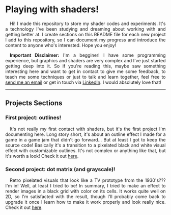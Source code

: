 # Playing with shaders!

<div align="justify">

&emsp;Hi! I made this repository to store my shader codes and experiments. It's a technology I've been studying and dreaming about working with and getting better at. I create sections on this README file for each new project I add to this repository, so I can document my progress and introduce the content to anyone who's interested. Hope you enjoy!

&emsp;**Important Disclaimer:** I'm a begginer! I have some programming experience, but graphics and shaders are very complex and I've just started getting deep into it. So if you're reading this, maybe saw something interesting here and want to get in contact to give me some feedback, to teach me some techniques or just to talk and learn together, feel free to [send me an email](mailto:lnunes718business@gmail.com) or get in touch via [LinkedIn](https://www.linkedin.com/in/lucas-nogueira-nunes/). I would absolutely love that!

---

## Projects Sections

### First project: outlines!

&emsp;It's not really my first contact with shaders, but it's the first project I'm documenting here. Long story short, it's about an outline effect I made for a game in a game jam that didn't go forward... But at least I got to keep the source code! Basically it's a transition to a pixelated black and white visual effect with customizable outlines. It's not complex or anything like that, but it's worth a look! Check it out [here](./playing-with-outlines/).

### Second project: dot matrix (and grayscale)!

&emsp;Retro pixelated visuals that look like a TV prototype from the 1930's??? I'm in! Well, at least I tried to be! In summary, I tried to make an effect to render images in a black grid with color on its cells. It works quite well on 2D, so I'm satisfacted with the result, though I'll probably come back to upgrade it once I learn how to make it work properly and look really nice. Check it out [here](./playing-with-dot-matrix/).

</div>